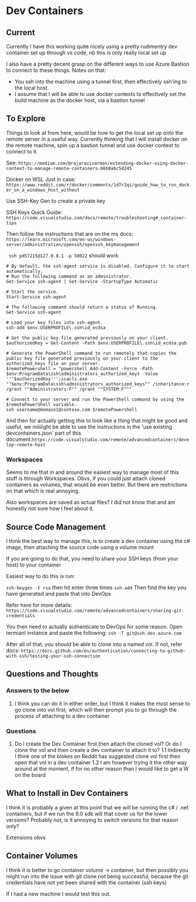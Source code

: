 # Dev Containers

## Current

Currently I have this working quite nicely using a pretty rudimentry dev container set up through vs code, nb this is only really local set up 

I also have a pretty decent grasp on the different ways to use Azure Bastion to connect to these things. Notes on that:

- You ssh into the machine using a tunnel first, then effectively ssh'ing to the local host.
- I assume that I will be able to use docker contexts to effectively set the build machine as the docker host, via a bastion tunnel

## To Explore

Things to look at from here, would be how to get the local set up onto the remote server in a useful way. Currently thinking that I will install docker on the remote machine, spin up a bastion tunnel and use docker context to connect to it.

See: `https://medium.com/@rajaravivarman/extending-docker-using-docker-context-to-manage-remote-containers-66b8abc5d245`

Docker on WSL Just in case: `https://www.reddit.com/r/docker/comments/1d7r2qi/guide_how_to_run_docker_on_a_windows_host_without`

Use SSH-Key Gen to create a private key

SSH Keys Quick Guide: `https://code.visualstudio.com/docs/remote/troubleshooting#_container-tips`

Then follow the instructions that are on the ms docs: `https://learn.microsoft.com/en-us/windows-server/administration/openssh/openssh_keymanagement`

` ssh pd57215@127.0.0.1 -p 50022` should work

```
# By default, the ssh-agent service is disabled. Configure it to start automatically.
# Run the following command as an administrator.
Get-Service ssh-agent | Set-Service -StartupType Automatic

# Start the service.
Start-Service ssh-agent

# The following command should return a status of Running.
Get-Service ssh-agent

# Load your key files into ssh-agent.
ssh-add $env:USERPROFILE\.ssh\id_ecdsa
```

```
# Get the public key file generated previously on your client.
$authorizedKey = Get-Content -Path $env:USERPROFILE\.ssh\id_ecdsa.pub

# Generate the PowerShell command to run remotely that copies the public key file generated previously on your client to the authorized_keys file on your server.
$remotePowershell = "powershell Add-Content -Force -Path $env:ProgramData\ssh\administrators_authorized_keys -Value '''$authorizedKey''';icacls.exe ""$env:ProgramData\ssh\administrators_authorized_keys"" /inheritance:r /grant ""Administrators:F"" /grant ""SYSTEM:F"""

# Connect to your server and run the PowerShell command by using the $remotePowerShell variable.
ssh username@domain1@contoso.com $remotePowershell
```

And then for actually getting this to look like a thing that might be good and useful, we miiiiight be able to use the instructions in the 'use existing devcontainers.json' part of this document:`https://code.visualstudio.com/remote/advancedcontainers/develop-remote-host`

### Workspaces

Seems to me that in and around the easiest way to manage most of this stuff is through Workspaces. Obvs, if you could just attach cloned containers as volumes, that would be even better. But there are restrictions on that which is real annoying.

Also workspaces are saved as actual files? I did not know that and am honestly not sure how I feel about it.

## Source Code Management

I think the best way to manage this, is to create a dev container using the c# image, then attaching the source code using a volume mount

If you are going to do that, you need to share your SSH keys (from your host) to your container

Easiest way to do this is run:

`ssh-keygen -t rsa` then hit enter three times
`ssh-add` 
Then find the key you have generated and paste that into DevOps

Refer here for more details: `https://code.visualstudio.com/remote/advancedcontainers/sharing-git-credentials`

You then need to actually authenticate to DevOps for some reason. Open termianl instance and paste the following: `ssh -T git@ssh.dev.azure.com`

After all of that, you should be able to clone into a named vol. If not, refer docs: `https://docs.github.com/en/authentication/connecting-to-github-with-ssh/testing-your-ssh-connection`

## Questions and Thoughts

### Answers to the below

1. I think you can do it in either order, but I think it makes the most sense to go clone into vol first, which will then prompt you to go through the process of attaching to a dev container

### Questions

1. Do I create the Dev Container first then attach the cloned vol? Or do I clone the vol and then create a dev container to attach it to?
    1.1 Indirectly I think one of the blokes on Reddit has suggested clone vol first then open that vol in a dev container
    1.2 I am however trying it the other way around at the moment, if for no other reason than I would like to get a W on  the board

## What to Install in Dev Containers

I think it is probably a given at this point that we will be running the c# / .net containers, but if we run the 9.0 sdk will that cover us for the lower versions? Probably not, is it annoying to switch versions for that reason only?

Extensions obvs

## Container Volumes

I think it is better to go container volume -> container, but then possibly you might run into the issue with git clone not being successful, because the git credentials have not yet been shared with the container (ssh keys)

If I had a new machine I would test this out.
